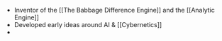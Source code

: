 - Inventor of the [[The Babbage Difference Engine]] and the [[Analytic Engine]]
- Developed early ideas around AI & [[Cybernetics]]
- 